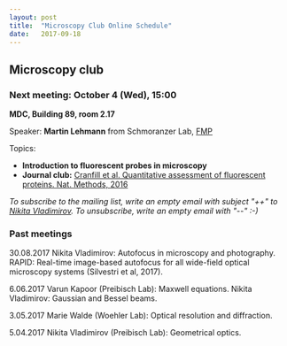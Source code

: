 ```yaml
---
layout: post
title:  "Microscopy Club Online Schedule"
date:   2017-09-18    
---
```


## Microscopy club
### Next meeting: October 4 (Wed), 15:00
 **MDC, Building 89, room 2.17**
 
Speaker: **Martin Lehmann** from Schmoranzer Lab, [FMP](http://www.leibniz-fmp.de/home.html)

Topics: 
* **Introduction to fluorescent probes in microscopy**
* **Journal club:** [Cranfill et al. Quantitative assessment of fluorescent proteins. Nat. Methods, 2016](http://www.nature.com/nmeth/journal/v13/n7/abs/nmeth.3891.html?foxtrotcallback=true)

*To subscribe to the mailing list, write an empty email with subject "++" to [Nikita Vladimirov](mailto:nikita.vladimirov@mdc-berlin.de). To unsubscribe, write an empty email with "--" :-)*

### Past meetings

30.08.2017 Nikita Vladimirov: Autofocus in microscopy and photography. RAPID: Real-time image-based autofocus for all wide-field optical microscopy systems (Silvestri et al, 2017).

6.06.2017 Varun Kapoor (Preibisch Lab): Maxwell equations. Nikita Vladimirov: Gaussian and Bessel beams.

3.05.2017 Marie Walde (Woehler Lab):  Optical resolution and diffraction.

5.04.2017 Nikita Vladimirov (Preibisch Lab): Geometrical optics.
